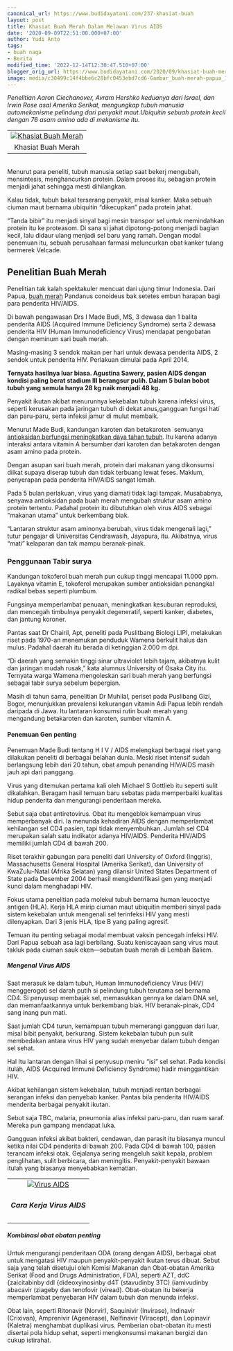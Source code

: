 ```yaml
---
canonical_url: https://www.budidayatani.com/237-khasiat-buah
layout: post
title: Khasiat Buah Merah Dalam Melawan Virus AIDS
date: '2020-09-09T22:51:00.000+07:00'
author: Yudi Anto
tags:
- buah naga
- Berita
modified_time: '2022-12-14T12:30:47.510+07:00'
blogger_orig_url: https://www.budidayatani.com/2020/09/khasiat-buah-merah-dalam-melawan-virus.html
image: media/c30499c14f4bbe6c28bfc0453ebd7cd6-Gambar_buah-merah-papua_1280x718_2.jpg
---
```

<p><i>Penelitian Aaron Ciechanover, Avram Hershko keduanya dari Israel, dan Irwin Rose asal Amerika Serikat, mengungkap tubuh manusia automekanisme pelindung dari penyakit maut.Ubiquitin sebuah protein kecil dengan 76 asam amino ada di mekanisme itu.&nbsp;</i></p><p><i></i></p><table align="center" cellpadding="0" cellspacing="0" style="margin-left: auto; margin-right: auto;"><tbody><tr><td style="text-align: center;"><a href="https://blogger.googleusercontent.com/img/b/R29vZ2xl/AVvXsEiaC-DDw-5dd1SPSsWK9B2S3uQv3MlwQ3hS8Q-XSf7ztFq3LIw5Ci44W19zK6XJ44jPPOMPv8x5yE8zy1UJCZUMuzDfYoM4N4sKZ7HIt6syhqTpNd9B1BniO8M01OaBlLHlVJjAu37qwXeU/h120/Gambar_buah-merah-papua_1280x718_2.jpg" style="margin-left: auto; margin-right: auto;"><img alt="Khasiat Buah Merah" border="0" data-original-height="237" data-original-width="420" src="https://blogger.googleusercontent.com/img/b/R29vZ2xl/AVvXsEiaC-DDw-5dd1SPSsWK9B2S3uQv3MlwQ3hS8Q-XSf7ztFq3LIw5Ci44W19zK6XJ44jPPOMPv8x5yE8zy1UJCZUMuzDfYoM4N4sKZ7HIt6syhqTpNd9B1BniO8M01OaBlLHlVJjAu37qwXeU/s16000/Gambar_buah-merah-papua_1280x718_2.jpg" title="Khasiat Buah Merah" /></a></td></tr><tr><td style="text-align: center;">Khasiat Buah Merah<br /></td></tr></tbody></table><i><br /></i>Menurut para peneliti, tubuh manusia setiap saat bekerj mengubah, mensintesis, menghancurkan protein. Dalam proses itu, sebagian protein menjadi jahat sehingga mesti dihilangkan.&nbsp;<p></p><p>Kalau tidak, tubuh bakal terserang penyakit, misal kanker. Maka sebuah ciuman maut bernama ubiquitin “dikecupkan” pada protein jahat.</p><p>“Tanda bibir” itu menjadi sinyal bagi mesin transpor sel untuk memindahkan protein itu ke proteasom. Di sana si jahat dipotong-potong menjadi bagian kecil, lalu didaur ulang menjadi sel baru yang ramah. Dengan modal penemuan itu, sebuah perusahaan farmasi meluncurkan obat kanker tulang bermerek Velcade.</p><h2>Penelitian Buah Merah<br /></h2><p>Penelitian tak kalah spektakuler mencuat dari ujung timur Indonesia. Dari Papua, <a href="https://www.budidayatani.com/2020/09/kala-sang-jenderal-terpikat-budidaya.html">buah merah</a> Pandanus conoideus bak setetes embun harapan bagi para penderita HIV/AIDS.&nbsp;</p><p>Di bawah pengawasan Drs I Made Budi, MS, 3 dewasa dan 1 balita penderita AIDS (Acquired Immune Deficiency Syndrome) serta 2 dewasa penderita HIV (Human Immunodeficiency Virus) mendapat pengobatan dengan meminum sari buah merah.&nbsp;</p><p>Masing-masing 3 sendok makan per hari untuk dewasa penderita AIDS, 2 sendok untuk penderita HIV. Perlakuan dimulai pada April 2014.</p><p><b>Ternyata hasilnya luar biasa. Agustina Sawery, pasien AIDS dengan kondisi paling berat stadium III berangsur pulih. Dalam 5 bulan bobot tubuh yang semula hanya 28 kg naik menjadi 48 kg.&nbsp;</b></p><p>Penyakit ikutan akibat menurunnya kekebalan tubuh karena infeksi virus, seperti kerusakan pada jaringan tubuh di dekat anus,gangguan fungsi hati dan paru-paru, serta infeksi jamur di mulut membaik.</p><p>Menurut Made Budi, kandungan karoten dan betakaroten&nbsp; semuanya <a href="https://www.anton-nb.com/2019/10/antioksidan-kunci-agar-selalu-awet.html">antioksidan berfungsi meningkatkan daya tahan tubuh</a>. Itu karena adanya interaksi antara vitamin A bersumber dari karoten dan betakaroten dengan asam amino pada protein.&nbsp;</p><p>Dengan asupan sari buah merah, protein dari makanan yang dikonsumsi diikat supaya diserap tubuh dan tidak terbuang lewat feses. Maklum, penyerapan pada penderita HIV/AIDS sangat lemah.</p><p>Pada 5 bulan perlakuan, virus yang diamati tidak lagi tampak. Musababnya, senyawa antioksidan pada buah merah mengubah struktur asam amino protein tertentu. Padahal protein itu dibutuhkan oleh virus AIDS sebagai “makanan utama” untuk berkembang biak.&nbsp;</p><p>“Lantaran struktur asam aminonya berubah, virus tidak mengenali lagi,” tutur pengajar di Universitas Cendrawasih, Jayapura, itu. Akibatnya, virus “mati” kelaparan dan tak mampu beranak-pinak.</p><h3>Penggunaan Tabir surya</h3><p>Kandungan tokoferol buah merah pun cukup tinggi mencapai 11.000 ppm. Layaknya vitamin E, tokoferol merupakan sumber antioksidan penangkal radikal bebas seperti plumbum.&nbsp;</p><p>Fungsinya memperlambat penuaan, meningkatkan kesuburan reproduksi, dan mencegah timbulnya penyakit degeneratif, seperti kanker, diabetes, dan jantung koroner.</p><p>Pantas saat Dr Chairil, Apt, peneliti pada Puslitbang Biologi LIPI, melakukan riset pada 1970-an menemukan penduduk Wamena berkulit halus dan mulus. Padahal daerah itu berada di ketinggian 2.000 m dpi.&nbsp;</p><p>“Di daerah yang semakin tinggi sinar ultraviolet lebih tajam, akibatnya kulit dan jaringan mudah rusak,” kata alumnus University of Osaka City itu. Ternyata warga Wamena mengoleskan sari buah merah yang berfungsi sebagai tabir surya sebelum bepergian.</p><p>Masih di tahun sama, penelitian Dr Muhilal, periset pada Puslibang Gizi, Bogor, menunjukkan prevalensi kekurangan vitamin Adi Papua lebih rendah daripada di Jawa. Itu lantaran konsumsi rutin buah merah yang mengandung betakaroten dan karoten, sumber vitamin A.</p><h4>Penemuan Gen penting</h4><p>Penemuan Made Budi tentang H I V / AIDS melengkapi berbagai riset yang dilakukan peneliti di berbagai belahan dunia. Meski riset intensif sudah berlangsung lebih dari 20 tahun, obat ampuh penanding HIV/AIDS masih jauh api dari panggang.&nbsp;</p><p>Virus yang ditemukan pertama kali oleh Michael S Gottlieb itu seperti sulit dikalahkan. Beragam hasil temuan baru sebatas pada memperbaiki kualitas hidup penderita dan mengurangi penderitaan mereka.</p><p></p><p>Sebut saja obat antiretovirus. Obat itu mengeblok kemampuan virus memperbanyak diri. Ia menunda kehadiran AIDS dengan memperlambat kehilangan sel CD4 pasien, tapi tidak menyembuhkan. Jumlah sel CD4 merupakan salah satu indikator adanya HIV/AIDS. Penderita HIV/AIDS memiliki jumlah CD4 di bawah 200.</p><p>Riset terakhir gabungan para peneliti dari University of Oxford (Inggris), Massachusetts General Hospital (Amerika Serikat), dan University of KwaZulu-Natal (Afrika Selatan) yang dilansir United States Department of State pada Desember 2004 berhasil mengidentifikasi gen yang menjadi kunci dalam menghadapi HIV.</p><p>Fokus utama penelitian pada molekul tubuh bernama human leucoctye antigen (HLA). Kerja HLA mirip ciuman maut ubiquitin memberi sinyal pada sistem kekebalan untuk mengenali sel terinfeksi HIV yang mesti dilenyapkan. Dari 3 jenis HLA, tipe B yang paling agresif.&nbsp;</p><p>Temuan itu penting sebagai modal membuat vaksin pencegah infeksi HIV. Dari Papua sebuah asa lagi berbilang. Suatu keniscayaan sang virus maut takluk pada ciuman sauk eken—sebutan buah merah di Lembah Baliem.</p><h5>Mengenal Virus AIDS</h5><p>Saat merasuk ke dalam tubuh, Human Immunodeficiency Virus (HIV) menggerogoti sel darah putih si pelindung tubuh terutama sel bernama CD4. Si penyusup membajak sel, memasukkan gennya ke dalam DNA sel, dan memanfaatkannya untuk berkembang biak. HIV beranak-pinak, CD4 sang inang pun mati.</p><p>Saat jumlah CD4 turun, kemampuan tubuh memerangi gangguan dari luar, misal bibit penyakit, berkurang. Sistem kekebalan tubuh pun sulit membedakan antara virus HIV yang sudah menyebar dalam tubuh dengan sel sehat.&nbsp;</p><p>Hal Itu lantaran dengan lihai si penyusup meniru “isi” sel sehat. Pada kondisi itulah, AIDS (Acquired Immune Deficiency Syndrome) hadir menggantikan HIV.</p><p>Akibat kehilangan sistem kekebalan, tubuh menjadi rentan berbagai serangan infeksi dan penyebab kanker. Pantas bila penderita HIV/AIDS menderita berbagai penyakit ikutan.&nbsp;</p><p>Sebut saja TBC, malaria, pneumonia alias infeksi paru-paru, dan ruam saraf. Mereka pun gampang mendapat luka.</p><p>Gangguan infeksi akibat bakteri, cendawan, dan parasit itu biasanya muncul ketika nilai CD4 penderita di bawah 200. Pada CD4 di bawah 100, pasien terancam infeksi otak. Gejalanya sering mengeluh sakit kepala, problem penglihatan, sulit berbicara, dan meningitis. Penyakit-penyakit bawaan itulah yang biasanya menyebabkan kematian.</p><p></p><table align="center" cellpadding="0" cellspacing="0" style="margin-left: auto; margin-right: auto;"><tbody><tr><td style="text-align: center;"><a href="https://blogger.googleusercontent.com/img/b/R29vZ2xl/AVvXsEjIUR_Xd8lvaMDJgx1GqB02DxmlDJ1S-wMZcUG4swv2Io6znwMfc1doovVDqpOJdzRfYsX0rZz5to1hI4VJLXp1aFQiZ5w_oOWy7OD5mWYMIFLPY92GSllq95Y3SPCpOtx9p7Td8aLC2sLz/s576/Gambar_buah-merah_1280x648.jpg" style="margin-left: auto; margin-right: auto;"><img alt="Virus AIDS" border="0" data-original-height="292" data-original-width="576" src="https://blogger.googleusercontent.com/img/b/R29vZ2xl/AVvXsEjIUR_Xd8lvaMDJgx1GqB02DxmlDJ1S-wMZcUG4swv2Io6znwMfc1doovVDqpOJdzRfYsX0rZz5to1hI4VJLXp1aFQiZ5w_oOWy7OD5mWYMIFLPY92GSllq95Y3SPCpOtx9p7Td8aLC2sLz/s16000/Gambar_buah-merah_1280x648.jpg" title="Khasiat Buah Naga" /></a></td></tr><tr><td style="text-align: center;"><h5>Cara Kerja Virus AIDS</h5></td></tr></tbody></table><p></p><h5>Kombinasi obat obatan penting<br /></h5><p>Untuk mengurangi penderitaan ODA (orang dengan AIDS), berbagai obat untuk mengatasi HIV maupun penyakit-penyakit ikutan terus dibuat. Sebut saja yang telah disetujui oleh Komisi Makanan dan Obat-obatan Amerika Serikat (Food and Drugs Administration, FDA), seperti AZT, ddC {zaicitabinby ddl {dideoxyinosinby d4T (stavudinby 3TC) (iamivudinby abacavir (ziageby dan tenofovir (viread). Obat-obatan itu bekerja memperlambat penyebaran HIV dalam tubuh dan menunda infeksi.</p><p>Obat lain, seperti Ritonavir (Norvir), Saquinivir (Invirase), Indinavir (Crixivan), Amprenivir (Agenerase), Nelfinavir (Viracept), dan Lopinavir (Kaletra) menghambat duplikasi virus. Pemberian obat-obatan itu mesti disertai pola hidup sehat, seperti mengkonsumsi makanan bergizi dan cukup istirahat.</p>
